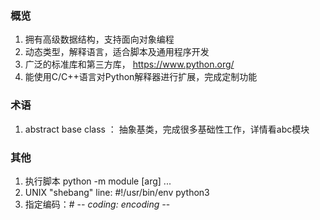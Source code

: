 ### 概览
1. 拥有高级数据结构，支持面向对象编程
2. 动态类型，解释语言，适合脚本及通用程序开发
3. 广泛的标准库和第三方库， https://www.python.org/
4. 能使用C/C++语言对Python解释器进行扩展，完成定制功能

### 术语
1. abstract base class ： 抽象基类，完成很多基础性工作，详情看abc模块

### 其他
1. 执行脚本  python -m module [arg] ...
2. UNIX "shebang" line:  #!/usr/bin/env python3
3. 指定编码：# -*- coding: encoding -*-